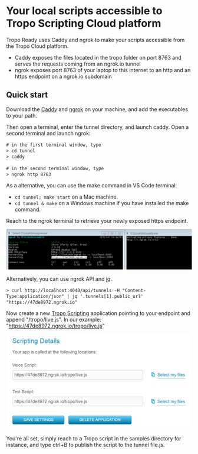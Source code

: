 # Your local scripts accessible to Tropo Scripting Cloud platform

Tropo Ready uses Caddy and ngrok to make your scripts accessible from the Tropo Cloud platform.

- Caddy exposes the files located in the tropo folder on port 8763 and serves the requests coming from an ngrok.io tunnel
- ngrok exposes port 8763 of your laptop to this internet to an http and an https endpoint on a ngrok.io subdomain


## Quick start

Download the [Caddy](https://caddyserver.com/download) and [ngrok](https://ngrok.com/download) on your machine, 
and add the executables to your path.

Then open a terminal, enter the tunnel directory, and launch caddy.
Open a second terminal and launch ngrok:

```shell
# in the first terminal window, type
> cd tunnel
> caddy

# in the second terminal window, type
> ngrok http 8763
```

As a alternative, you can use the make command in VS Code terminal:
- `cd tunnel; make start` on a Mac machine.
- `cd tunnel & make` on a Windows machine if you have installed the make command.

Reach to the ngrok terminal to retrieve your newly exposed https endpoint.

![](../docs/launch-caddy-ngrok-combo.png)


Alternatively, you can use ngrok API and [jq](https://stedolan.github.io/jq/download/).

```shell
> curl http://localhost:4040/api/tunnels -H "Content-Type:application/json" | jq '.tunnels[1].public_url'
"https://47de8972.ngrok.io"
```

Now create a new [Tropo Scripting](http://tropo.com) application pointing to your endpoint and append "/tropo/live.js".
In our example: "https://47de8972.ngrok.io/tropo/live.js"

![](../docs/tropo-script-served-via-tunnel.png)


You're all set, simply reach to a Tropo script in the samples directory for instance, 
and type ctrl+B to publish the script to the tunnel file.js.

